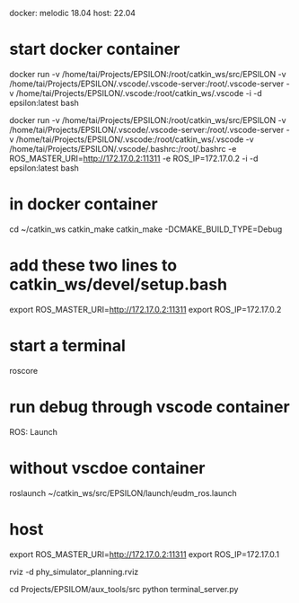 docker: melodic 18.04
host: 22.04

# start docker container
docker run -v /home/tai/Projects/EPSILON:/root/catkin_ws/src/EPSILON  -v /home/tai/Projects/EPSILON/.vscode/.vscode-server:/root/.vscode-server -v /home/tai/Projects/EPSILON/.vscode:/root/catkin_ws/.vscode -i -d epsilon:latest bash

docker run -v /home/tai/Projects/EPSILON:/root/catkin_ws/src/EPSILON  -v /home/tai/Projects/EPSILON/.vscode/.vscode-server:/root/.vscode-server -v /home/tai/Projects/EPSILON/.vscode:/root/catkin_ws/.vscode -v /home/tai/Projects/EPSILON/.vscode/.bashrc:/root/.bashrc -e ROS_MASTER_URI=http://172.17.0.2:11311 -e ROS_IP=172.17.0.2 -i -d epsilon:latest bash

# in docker container
cd ~/catkin_ws
catkin_make
catkin_make -DCMAKE_BUILD_TYPE=Debug

# add these two lines to catkin_ws/devel/setup.bash
export ROS_MASTER_URI=http://172.17.0.2:11311
export ROS_IP=172.17.0.2

# start a terminal
roscore

# run debug through vscode container
ROS: Launch

# without vscdoe container
roslaunch ~/catkin_ws/src/EPSILON/launch/eudm_ros.launch

# host
export ROS_MASTER_URI=http://172.17.0.2:11311
export ROS_IP=172.17.0.1

rviz -d phy_simulator_planning.rviz

cd Projects/EPSILOM/aux_tools/src
python terminal_server.py